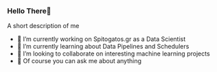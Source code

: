 ### Hello There👋

A short description of me

- 🔭 I’m currently working on Spitogatos.gr as a Data Scientist
- 🌱 I’m currently learning about Data Pipelines and Schedulers
- 👯 I’m looking to collaborate on interesting machine learning projects
- 💬 Of course you can ask me about anything

